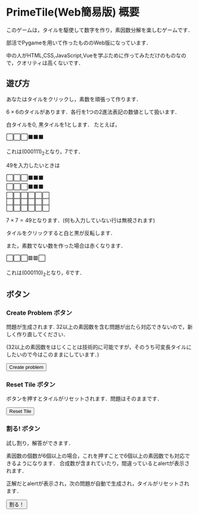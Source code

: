 # PrimeTile(Web簡易版) 概要
このゲームは，タイルを駆使して数字を作り，素因数分解を楽しむゲームです．

部活でPygameを用いて作ったもののWeb版になっています．

中の人がHTML,CSS,JavaScript,Vueを学ぶために作ってみただけのものなので，クオリティは高くないです．

## 遊び方
あなたはタイルをクリックし，素数を頑張って作ります．

$6\times6$のタイルがあります．各行を1つの2進法表記の数値として扱います．

白タイルを0, 黒タイルを1とします．
たとえば，
<p>
 &#x2b1c;&#x2b1c;&#x2b1c;&#x2b1b;&#x2b1b;&#x2b1b;
</p>

これは$(000111)_2$となり，$7$です．

49を入力したいときは
<p>
&#x2b1c;&#x2b1c;&#x2b1c;&#x2b1b;&#x2b1b;&#x2b1b;<br>
&#x2b1c;&#x2b1c;&#x2b1c;&#x2b1b;&#x2b1b;&#x2b1b;<br>
&#x2b1c;&#x2b1c;&#x2b1c;&#x2b1c;&#x2b1c;&#x2b1c;<br>
&#x2b1c;&#x2b1c;&#x2b1c;&#x2b1c;&#x2b1c;&#x2b1c;<br>
&#x2b1c;&#x2b1c;&#x2b1c;&#x2b1c;&#x2b1c;&#x2b1c;<br>
</p>

$7 \times 7=49$となります．(何も入力していない行は無視されます)

タイルをクリックすると白と黒が反転します．

また，素数でない数を作った場合は赤くなります．
<p>
 &#x2b1c;&#x2b1c;&#x2b1c;&#x1f7e5;&#x1f7e5;&#x2b1c;
</p>

これは$(000110)_2$となり，$6$です．

## ボタン

### Create Problem ボタン
問題が生成されます.
32以上の素因数を含む問題が出たら対応できないので，新しく作り直してください．

(32以上の素因数をはじくことは技術的に可能ですが，そのうち可変長タイルにしたいので今はこのままにしています．)

<button>Create problem</button>


### Reset Tile ボタン
ボタンを押すとタイルがリセットされます．問題はそのままです．

<button>Reset Tile</button>


### 割る! ボタン
試し割り，解答ができます．

素因数の個数が6個以上の場合，これを押すことで6個以上の素因数でも対応できるようになります．
合成数が含まれていたり，間違っているとalertが表示されます．

正解だとalertが表示され，次の問題が自動で生成され，タイルがリセットされます．

<button>割る！</button>
